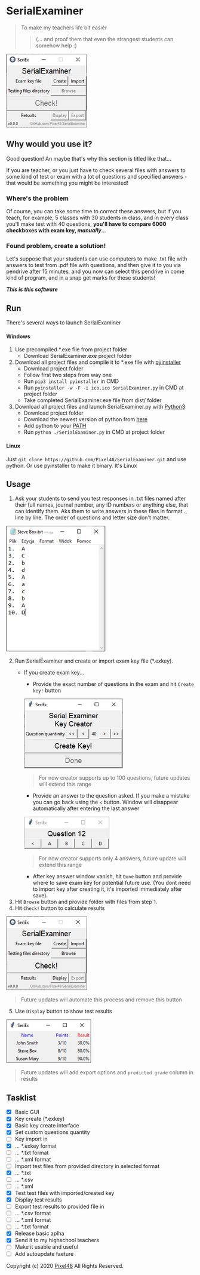 # SerialExaminer
> To make my teachers life bit easier
>>(... and proof them that even the strangest students can somehow help :)

![Main Window](docs/img/main_window.png)

## Why would you use it?
Good question! An maybe that's why this section is titled like that...

If you are teacher, or you just have to check several files with answers to some kind of test or exam with a lot of questions and specified answers - that would be something you might be interested!

### Where's the problem
Of course, you can take some time to correct these answers, but if you teach, for example, 5 classes with 30 students in class, and in every class you'll make test with 40 questions, **you'll have to compare 6000 checkboxes with exam key, _manually_**...

### Found problem, create a solution!
Let's suppose that your students can use computers to make .txt file with answers to test from .pdf file with questions, and then give it to you via pendrive after 15 minutes, and you now can select this pendrive in come kind of program, and in a snap get marks for these students!

***This is this software***

## Run
There's several ways to launch SerialExaminer

#### Windows
1. Use precompiled \*.exe file from project folder
   - Download SerialExaminer.exe project folder
2. Download all project files and compile it to \*.exe file with [pyinstaller](https://www.pyinstaller.org/)
   - Download project folder
   - Follow first two steps from way one
   - Run `pip3 install pyinstaller` in CMD
   - Run `pyinstaller -w -F -i ico.ico SerialExaminer.py` in CMD at project folder
   - Take completed SerialExaminer.exe file from dist/ folder
3. Download all project files and launch SerialExaminer.py with [Python3](https://www.python.org/)
   - Download project folder
   - Download the newest version of python from [here](https://www.python.org/downloads/)
   - Add python to your [PATH](https://superuser.com/questions/143119/how-do-i-add-python-to-the-windows-path)
   - Run `python ./SerialExaminer.py` in CMD at project folder

#### Linux
Just `git clone https://github.com/Pixel48/SerialExaminer.git` and use python. Or use pyinstaller to make it binary. It's Linux

## Usage
1. Ask your students to send you test responses in .txt files named after their full names, journal number, any ID numbers or anything else, that can identify them. Aks them to write answers in these files in format <question number>.<correct answer>, line by line. The order of questions and letter size don't matter.

![Exam file example](docs/img/exam_file.png)

2. Run SerialExaminer and create or import exam key file (\*.exkey).
   - If you create exam key...
     - Provide the exact number of questions in the exam and hit `Create key!` button

     ![Key parameters](docs/img/key_parameters.png)
     > For now creator supports up to 100 questions, future updates will extend this range

     - Provide an answer to the question asked. If you make a mistake you can go back using the `<` button. Window will disappear automatically after entering the last answer

     ![Key answers](docs/img/key_ans.png)
     > For now creator supports only 4 answers, future update will extend this range

     - After key answer window vanish, hit `Done` button and provide where to save exam key for potential future use. (You dont need to import key after creating it, it's imported immediately after save).
3. Hit `Browse` button and provide folder with files from step 1.
4. Hit `Check!` button to calculate results

![Check bitton](docs/img/check_button.png)
> Future updates will automate this process and remove this button

5. Use `Display` button to show test results

![Example results table](docs/img/results.png)
> Future updates will add export options and `predicted grade` column in results

## Tasklist
- [x] Basic GUI
- [x] Key create (\*.exkey)
- [x] Basic key create interface
- [x] Set custom questions quantity
- [ ] Key import in
- [x] ... \*.exkey format
- [ ] ... \*.txt format
- [ ] ... \*.xml format
- [ ] Import test files from provided directory in selected format
- [x] ... \*.txt
- [ ] ... \*.csv
- [ ] ... \*.xml
- [x] Test test files with imported/created key
- [x] Display test results
- [ ] Export test results to provided file in
- [ ] ... \*.csv format
- [ ] ... \*.xml format
- [ ] ... \*.txt format
- [x] Release basic aplha
- [x] Send it to my highschool teachers
- [ ] Make it usable and useful
- [ ] Add autoupdate faeture

Copyright (c) 2020 [Pixel48](https://github.com/Pixel48/) All Rights Reserved.
